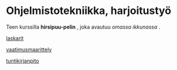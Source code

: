 # Ohjelmistotekniikka, harjoitustyö

Teen kurssilla **hirsipuu-pelin** , joka avautuu *omassa ikkunassa* . 

[laskarit](laskarit)

[vaatimusmaarittely](dokumentaatio/vaatimusmaarittely.md)


[tuntikirjanpito](dokumentaatio/tuntikirjanpito.md)
